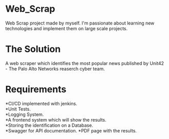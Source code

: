 # Web_Scrap
Web Scrap project made by myself. 
I'm passionate about learning new technologies and implement them on large scale projects.

# The Solution
A web scraper which identifies the most popular news published by Unit42 - The Palo Alto Networks reaserch cyber team. 

# Requirements
*CI/CD implemented with jenkins.\
*Unit Tests.\
*Logging System.\
*A frontend system which will show the results.\
*Storing the identification on a Database.\
*Swagger for API documentation.
*PDF page with the results.
